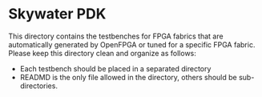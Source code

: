 # Skywater PDK
This directory contains the testbenches for FPGA fabrics that are automatically generated by OpenFPGA or tuned for a specific FPGA fabric.
Please keep this directory clean and organize as follows:
- Each testbench should be placed in a separated directory
- READMD is the only file allowed in the directory, others should be sub-directories.
